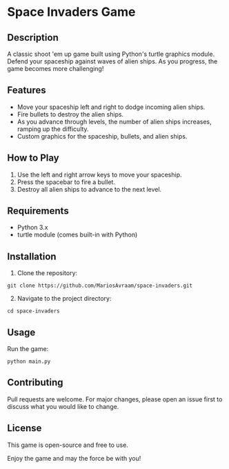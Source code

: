 # Space Invaders Game

## Description
A classic shoot 'em up game built using Python's turtle graphics module. Defend your spaceship against waves of alien ships. As you progress, the game becomes more challenging!

## Features
- Move your spaceship left and right to dodge incoming alien ships.
- Fire bullets to destroy the alien ships.
- As you advance through levels, the number of alien ships increases, ramping up the difficulty.
- Custom graphics for the spaceship, bullets, and alien ships.

## How to Play
1. Use the left and right arrow keys to move your spaceship.
2. Press the spacebar to fire a bullet.
3. Destroy all alien ships to advance to the next level.

## Requirements
- Python 3.x
- turtle module (comes built-in with Python)


## Installation
1. Clone the repository:
```
git clone https://github.com/MariosAvraam/space-invaders.git
```

2. Navigate to the project directory:
```
cd space-invaders
```

## Usage
Run the game:
```
python main.py
```

## Contributing

Pull requests are welcome. For major changes, please open an issue first to discuss what you would like to change.

## License
This game is open-source and free to use.

Enjoy the game and may the force be with you!

